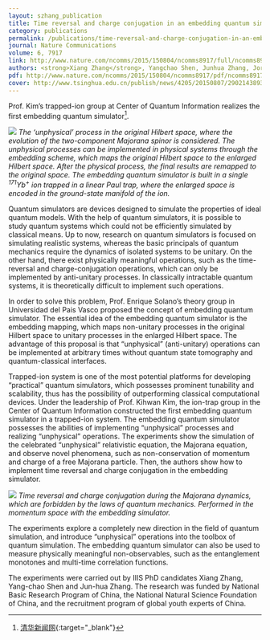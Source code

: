 ```yaml
---
layout: szhang_publication
title: Time reversal and charge conjugation in an embedding quantum simulator
category: publications
permalink: /publications/time-reversal-and-charge-conjugation-in-an-embedding-quantum-simulator
journal: Nature Communications
volume: 6, 7917
link: http://www.nature.com/ncomms/2015/150804/ncomms8917/full/ncomms8917.html
authors: <strong>Xiang Zhang</strong>, Yangchao Shen, Junhua Zhang, Jorge Casanova, Lucas Lamata, Enrique Solano, Man-Hong Yung, Jing-Ning Zhang, Kihwan Kim
pdf: http://www.nature.com/ncomms/2015/150804/ncomms8917/pdf/ncomms8917.pdf
cover: http://www.tsinghua.edu.cn/publish/news/4205/20150807/29021438937894213.jpg
---
```


Prof. Kim’s trapped-ion group at Center of Quantum Information realizes the first embedding quantum simulator[^1].

![](http://www.tsinghua.edu.cn/publish/news/4205/20150807/29021438937894213.jpg)
*The ‘unphysical’ process in the original Hilbert space, where the evolution of the two-component Majorana spinor is considered. The unphysical processes can be implemented in physical systems through the embedding scheme, which maps the original Hilbert space to the enlarged Hilbert space. After the physical process, the final results are remapped to the original space. The embedding quantum simulator is built in a single <sup>171</sup>Yb<sup>+</sup> ion trapped in a linear Paul trap, where the enlarged space is encoded in the ground-state manifold of the ion.*

Quantum simulators are devices designed to simulate the properties of ideal quantum models. With the help of quantum simulators, it is possible to study quantum systems which could not be efficiently simulated by classical means. Up to now, research on quantum simulators is focused on simulating realistic systems, whereas the basic principals of quantum mechanics require the dynamics of isolated systems to be unitary. On the other hand, there exist physically meaningful operations, such as the time-reversal and charge-conjugation operations, which can only be implemented by anti-unitary processes. In classically intractable quantum systems, it is theoretically difficult to implement such operations.

In order to solve this problem, Prof. Enrique Solano’s theory group in Universidad del Pais Vasco proposed the concept of embedding quantum simulator. The essential idea of the embedding quantum simulator is the embedding mapping, which maps non-unitary processes in the original Hilbert space to unitary processes in the enlarged Hilbert space. The advantage of this proposal is that “unphysical” (anti-unitary) operations can be implemented at arbitrary times without quantum state tomography and quantum-classical interfaces.

Trapped-ion system is one of the most potential platforms for developing “practical” quantum simulators, which possesses prominent tunability and scalability, thus has the possibility of outperforming classical computational devices. Under the leadership of Prof. Kihwan Kim, the ion-trap group in the Center of Quantum Information constructed the first embedding quantum simulator in a trapped-ion system. The embedding quantum simulator possesses the abilities of implementing “unphysical” processes and realizing “unphysical” operations. The experiments show the simulation of the celebrated “unphysical” relativistic equation, the Majorana equation, and observe novel phenomena, such as non-conservation of momentum and charge of a free Majorana particle. Then, the authors show how to implement time reversal and charge conjugation in the embedding simulator.

![](http://www.tsinghua.edu.cn/publish/news/4205/20150807/62931438937895112.jpg)
*Time reversal and charge conjugation during the Majorana dynamics, which are forbidden by the laws of quantum mechanics. Performed in the momentum space with the embedding simulator.*

The experiments explore a completely new direction in the field of quantum simulation, and introduce “unphysical” operations into the toolbox of quantum simulation. The embedding quantum simulator can also be used to measure physically meaningful non-observables, such as the entanglement monotones and multi-time correlation functions.

The experiments were carried out by IIIS PhD candidates Xiang Zhang, Yang-chao Shen and Jun-hua Zhang. The research was funded by National Basic Research Program of China, the National Natural Science Foundation of China, and the recruitment program of global youth experts of China.

[^1]: [清华新闻网](http://news.tsinghua.edu.cn/publish/news/4209/2015/20150807165305529738539/20150807165305529738539_.html){:target="_blank"}

